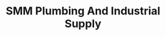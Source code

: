 ---
title: "SMM Plumbing And Industrial Supply"
url: /davao-city/smm-plumbing-and-industrial-supply/
shop: shop
---